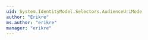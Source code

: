 ```yaml
---
uid: System.IdentityModel.Selectors.AudienceUriMode
author: "Erikre"
ms.author: "erikre"
manager: "erikre"
---
```

